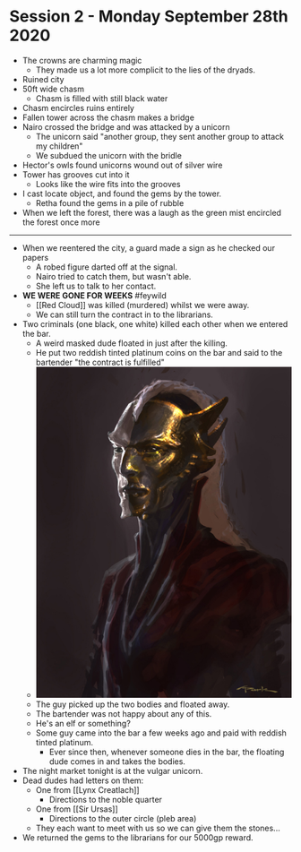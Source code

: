 # Session 2 - Monday September 28th 2020

- The crowns are charming magic
  - They made us a lot more complicit to the lies of the dryads.
- Ruined city
- 50ft wide chasm
  - Chasm is filled with still black water
- Chasm encircles ruins entirely
- Fallen tower across the chasm makes a bridge
- Nairo crossed the bridge and was attacked by a unicorn
  - The unicorn said "another group, they sent another group to attack my children"
  - We subdued the unicorn with the bridle
- Hector's owls found unicorns wound out of silver wire
- Tower has grooves cut into it
  - Looks like the wire fits into the grooves
- I cast locate object, and found the gems by the tower.
  - Retha found the gems in a pile of rubble
- When we left the forest, there was a laugh as the green mist encircled the forest once more

---

- When we reentered the city, a guard made a sign as he checked our papers
  - A robed figure darted off at the signal.
  - Nairo tried to catch them, but wasn't able.
  - She left us to talk to her contact.
- **WE WERE GONE FOR WEEKS** #feywild
  - [[Red Cloud]] was killed (murdered) whilst we were away.
  - We can still turn the contract in to the librarians.
- Two criminals (one black, one white) killed each other when we entered the bar.
  - A weird masked dude floated in just after the killing.
  - He put two reddish tinted platinum coins on the bar and said to the bartender "the contract is fulfilled"
  - ![what](../characters/npcs/images/Kalarel_the_Vile.jpg)
  - The guy picked up the two bodies and floated away.
  - The bartender was not happy about any of this.
  - He's an elf or something?
  - Some guy came into the bar a few weeks ago and paid with reddish tinted platinum.
    - Ever since then, whenever someone dies in the bar, the floating dude comes in and takes the bodies.
- The night market tonight is at the vulgar unicorn.
- Dead dudes had letters on them:
  - One from [[Lynx Creatlach]]
    - Directions to the noble quarter
  - One from [[Sir Ursas]]
    - Directions to the outer circle (pleb area)
  - They each want to meet with us so we can give them the stones...
- We returned the gems to the librarians for our 5000gp reward.
